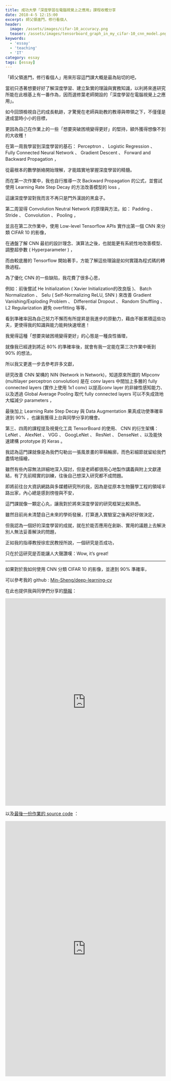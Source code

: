 ```yaml
---
title: 成功大學「深度學習在電腦視覺上之應用」課程收穫分享
date: 2018-4-5 12:15:00
excerpt: 師父領進門，修行看個人
header:
  image: /assets/images/cifar-10_accuracy.png
  teaser: /assets/images/tensorboard_graph_in_my_cifar-10_cnn_model.png
keywords: 
  - 'essay'
  - 'teaching'
  - 'IT'
category: essay
tags: [essay]
---
```


「師父領進門，修行看個人」用來形容這門課大概是最為貼切的吧，

當初只憑著想要好好了解深度學習、建立紮實的理論與實務知識，以利將來進研究所能在此根基上有一番作為，因而選修葉老師開設的「深度學習在電腦視覺上之應用」。

如今回頭檢視自己的成長軌跡，才驚覺在老師與助教的教導與帶領之下，不僅僅是達成當時小小的目標，

更因為自己在作業上的一些「想要突破困境變得更好」的堅持，額外獲得想像不到的大收穫！

在第一周我學習到深度學習的基石： Perceptron 、 Logistic Regression 、 Fully Connected Neural Network 、 Gradient Descent 、 Forward and Backward Propagation ，

從最根本的數學脈絡開始理解，才能踏實地掌握深度學習的精髓。

而在第一次作業中，我也自行推導一次 Backward Propagation 的公式，並嘗試使用  Learning Rate Step Decay 的方法改善模型的 loss ，

這讓深度學習對我而言不再只是門外漢說的黑盒子。

第二周習得 Convolution Neutral Network  的原理與方法，如： Padding 、 Stride 、 Convolution 、 Pooling ，

並且在第二次作業中，使用 Low-level Tensorflow APIs 實作出第一個 CNN 來分類 CIFAR 10 的影像，

在通盤了解 CNN 最初的設計理念、演算法之後，也就能更有系統性地改善模型、調整超參數 ( Hyperparameter ) ，

而由較底層的 Tensorflow 開始著手，方能了解這些理論是如何實踐為程式碼的轉換過程。

為了優化 CNN 的一些缺陷，我花費了很多心思，

例如：前後嘗試 He Initialization ( Xavier Initialization的改良版 )、 Batch Normalization 、 Selu ( Self-Normalizing ReLU, SNN ) 來改善  Gradient Vanishing/Exploding Problem 、 Differential Dropout 、 Random Shuffling 、 L2 Regularization 避免 overfitting 等等，

看到準確率因為自己努力不懈而有所提昇是我進步的原動力，藉由不斷累積這些功夫，更使得我的知識與能力能夠快速增進！

我覺得這種「想要突破困境變得更好」的心態是一種良性循環，

就像我已經達到將近 80% 的準確率後，就會有我一定能在第三次作業中衝到 90% 的想法，

所以我又更進一步去參考許多文獻，

研究改善 CNN 架構的 NIN (Network in Network)，知道原來所謂的 Mlpconv (multilayer perceptron convolution) 是在 conv layers 中間加上多層的 fully connected layers (實作上使用 1x1 conv) 以提高conv layer 的非線性感知能力、以及透過 Global Average Pooling 取代 fully connected layers 可以不失成效地大幅減少 parameters ，

最後加上 Learning Rate Step Decay 與 Data Augmentation 果真成功使準確率達到 90% ，也讓我獲得上台與同學分享的機會。

第三、四周的課程提及視覺化工具 TensorBoard 的使用、 CNN 的衍生架構： LeNet 、 AlexNet 、 VGG 、 GoogLeNet 、 ResNet 、 DenseNet 、以及能快速建構 prototype 的 Keras 。

我認為這門課就像是為我們勾勒出一張風景畫的草稿輪廓，而色彩細節就留給我們盡情地描繪，

雖然有些內容無法詳細地深入探討，但是老師都很用心地製作講義與附上文獻連結，有了先前精實的訓練，往後自己想深入研究都不成問題。

即將前往台大資訊網路與多媒體研究所的我，因為是從原本生物醫學工程的領域半路出家，內心總是感到徬徨與不安，

這門課就像一顆定心丸，讓我對於將來深度學習的研究框架比較熟悉。

雖然目前尚未清楚自己未來的學術發展，打算進入實驗室之後再好好做決定，

但我認為一個好的深度學習的成就，就在於能否應用在創新、實用的議題上去解決別人無法妥善解決的問題，

正如我的指導教授徐宏民教授所說，一個研究是否成功，

只在於這研究是否能讓人大聲讚嘆：Wow, it’s great!

*****

如果對於我如何使用 CNN 分類 CIFAR 10 的影像，並達到 90% 準確率，

可以參考我的 github : [Min-Sheng/deep-learning-cv](https://github.com/Min-Sheng/deep-learning-cv)

在此也提供我與同學們分享的[簡報](https://min-sheng.github.io/deep-learning-cv/week3/Project/%E6%B7%B1%E5%BA%A6%E5%AD%B8%E7%BF%92%E5%A0%B1%E5%91%8A_%E9%86%AB%E5%B7%A5%E7%B3%BB_%E5%90%B3%E6%97%BB%E6%98%87.html)：

<iframe src="https://min-sheng.github.io/deep-learning-cv/week3/Project/%E6%B7%B1%E5%BA%A6%E5%AD%B8%E7%BF%92%E5%A0%B1%E5%91%8A_%E9%86%AB%E5%B7%A5%E7%B3%BB_%E5%90%B3%E6%97%BB%E6%98%87.html" style="width:100%; height:650px;" frameborder="0"></iframe> 

以及[最後一份作業的 source code](https://min-sheng.github.io/deep-learning-cv/week3/Project/final_dlnd_image_classification_with_DA.html) ：

<iframe src="https://min-sheng.github.io/deep-learning-cv/week3/Project/final_dlnd_image_classification_with_DA.html" style="width:100%; height:800px;" frameborder="0" scrolling="yes"></iframe>
